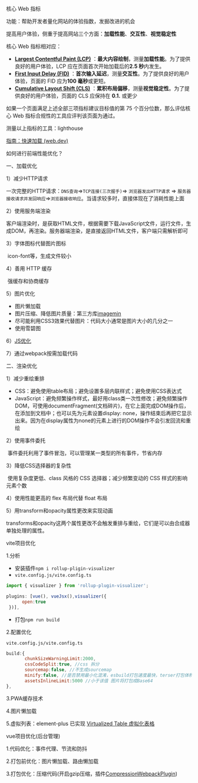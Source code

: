 核心 Web 指标

功能：帮助开发者量化网站的体验指数，发掘改进的机会

提高用户体验，侧重于提高网站三个方面：**加载性能**、**交互性**、**视觉稳定性**

核心 Web 指标相对应：

- **[Largest Contentful Paint (LCP)](https://web.dev/lcp/)** ：**最大内容绘制**，测量**加载性能**。为了提供良好的用户体验，LCP 应在页面首次开始加载后的**2.5 秒**内发生。
- **[First Input Delay (FID)](https://web.dev/fid/)** ：**首次输入延迟**，测量**交互性**。为了提供良好的用户体验，页面的 FID 应为**100 毫秒**或更短。
- **[Cumulative Layout Shift (CLS)](https://web.dev/cls/)** ：**累积布局偏移**，测量**视觉稳定性**。为了提供良好的用户体验，页面的 CLS 应保持在 **0.1.** 或更少

如果一个页面满足上述全部三项指标建议目标值的第 75 个百分位数，那么评估核心 Web 指标合规性的工具应评判该页面为通过。

测量以上指标的工具：lighthouse

[指南：快速加载 (web.dev)](https://web.dev/fast/)



如何进行前端性能优化？

一、加载优化

1）减少HTTP请求

​	一次完整的HTTP请求：`DNS查询`=>`TCP连接(三次握手)`=> `浏览器发出HTTP请求` => `服务器接收请求并发回响应`=>`浏览器接收响应`。当请求较多时，直接体现在了消耗性能上面

2）使用服务端渲染

​	客户端渲染时，是获取HTML文件，根据需要下载JavaScript文件，运行文件，生成DOM，再渲染。服务器端渲染，是直接返回HTML文件，客户端只需解析即可

3）字体图标代替图片图标

​	icon-font等，生成文件较小

4）善用 HTTP 缓存

​	强缓存和协商缓存

5）图片优化

- 图片懒加载
- 图片压缩、降低图片质量：第三方库[imagemin](https://www.npmjs.com/package/imagemin)
- 尽可能利用CSS3效果代替图片：代码大小通常是图片大小的几分之一
- 使用雪碧图

6）[JS优化](https://web.dev/reduce-network-payloads-using-text-compression/)

7）通过webpack按需加载代码

二、渲染优化

1）减少重绘重排

- CSS：避免使用table布局；避免设置多层内联样式；避免使用CSS表达式
- JavaScript：避免频繁操作样式，最好用class类一次性修改；避免频繁操作DOM，可使用documentFragment(文档碎片)，在它上面完成DOM操作后，在添加到文档中；也可以先为元素设置display: none，操作结束后再把它显示出来。因为在display属性为none的元素上进行的DOM操作不会引发回流和重绘

2）使用事件委托

​	事件委托利用了事件冒泡，可以管理某一类型的所有事件，节省内存

3）降低CSS选择器的复杂性

​	使用复杂度更低、class 风格的 CSS 选择器；减少频繁变动的 CSS 样式的影响元素个数

4）使用性能更高的 flex 布局代替 float 布局

5）用transform和opacity属性更改来实现动画

​	transforms和opacity这两个属性更改不会触发重排与重绘，它们是可以由合成器单独处理的属性。



vite项目优化

1.分析

- 安装插件`npm i rollup-pligin-visualizer`
- `vite.config.js/vite.config.ts`

```js
import { visualizer } from 'rollup-plugin-visualizer';

plugins: [vue(), vueJsx(),visualizer({
      open:true
 })],
```

- 打包`npm run build`

2.配置优化

`vite.config.js/vite.config.ts`

```js
build:{
       chunkSizeWarningLimit:2000,
       cssCodeSplit:true, //css 拆分
       sourcemap:false, //不生成sourcemap
       minify:false, //是否禁用最小化混淆，esbuild打包速度最快，terser打包体积最小。
       assetsInlineLimit:5000 //小于该值 图片将打包成Base64 
},
```

3.PWA缓存技术

4.图片懒加载

5.虚拟列表：element-plus 已实现  [Virtualized Table 虚拟化表格](https://element-plus.gitee.io/zh-CN/component/table-v2.html)



vue项目优化(后台管理)

1.代码优化：事件代理、节流和防抖

2.打包前优化：图片懒加载、路由懒加载

3.打包优化：压缩代码(开启gzip压缩，插件[CompressionWebpackPlugin](https://www.webpackjs.com/plugins/compression-webpack-plugin/))